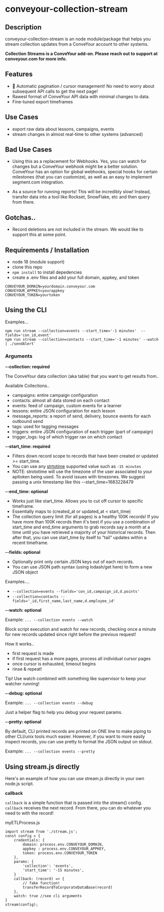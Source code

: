 # conveyour-collection-stream

## Description
conveyour-collection-stream is an node module/package that helps you stream collection updates from a ConveYour account to other systems. 

**Collection Streams is a ConveYour add-on. Please reach out to support at conveyour.com for more info.** 

## Features
- 💪 Automatic pagination / cursor management! No need to worry about subsequent API calls to get the next page!
- Rawest format of ConveYour API data with minimal changes to data. 
- Fine-tuned export timeframes

## Use Cases
- export raw data about lessons, campaigns, events
- stream changes in almost real-time to other systems (advanced)

## Bad Use Cases
- Using this as a replacement for Webhooks. Yes, you can watch for changes but a ConveYour webhook might be a better solution. ConveYour has an option for global webhooks, special hooks for certain milestones (that you can customize), as well as an easy to implement segment.com integration.

- As a source for running reports! This will be incredibly slow! Instead, transfer data into a tool like Rockset, SnowFlake, etc and then query from there.

## Gotchas..

- Record deletions are not included in the stream. We would like to support this at some point. 

## Requirements / Installation
- node 18 (module support)
- clone this repo
- `npm install` to install depedencies
- create a .env files and add your full domain, appkey, and token

```
CONVEYOUR_DOMAIN=yourdomain.conveyour.com
CONVEYOUR_APPKEY=yourappkey
CONVEYOUR_TOKEN=yourtoken
```

## Using the CLI

Examples...

```
npm run stream --collection=events --start_time='-1 minutes'  --fields='con_id,event'
npm run stream --collection=contacts --start_time='-1 minutes' --watch | ./sendAlert`
```

### Arguments

**--collection: required**

The ConveYour data collection (aka table) that you want to get results from..

Available Collections.. 

- campaigns: entire campaign configuration
- contacts: almost all data stored on each contact
- events: feed of campaign, custom events for a learner
- lessons: entire JSON configuration for each lesson
- message_reports: a report of send, delivery, bounce events for each outbound send
- tags: used for tagging messages 
- triggers: entire JSON configuration of each trigger (part of campaign)
- trigger_logs: log of which trigger ran on which contact

**--start_time: required**

- Filters down record scope to records that have been created or updated >= start_time. 
- You can use any [strtotime](https://www.php.net/manual/en/function.strtotime.php) supported value such as `-15 minutes`
- NOTE: strototime will use the timezone of the user associated to your apitoken being used. To avoid issues with timezones. We suggest passing a unix timestamp like this --start_time=1683228479

**--end_time: optional**

- Works just like start_time. Allows you to cut off cursor to specific timeframe.
- Essentially maps to (created_at or updated_at < start_time)
- The collection query limit (for all pages) is a healthy 100K records! If you have more than 100K records then it's best if you use a combination of start_time and end_time arguments to grab records say a month at a time until you have retrieved a majority of your historical records. Then after that, you can use start_time by itself to "tail" updates within a recent timeframe.

**--fields: optional**

- Optionally print only certain JSON keys out of each records. 
- You can use JSON path syntax (using lodash/get here) to form a new JSON object 

Examples....

- `--collection=events --fields='con_id,campaign_id,d.points'`
- `--collection=contacts --fields='_id,first_name,last_name,d.employee_id'`

**--watch: optional**

Example: `... --collection events --watch`

Block script execution and watch for new records, checking once a minute for new records updated since right before the previous request!

How it works.. 

- first request is made
- if first request has a more pages, process all individual cursor pages
- once cursor is exhausted, timeout begins
- rinse & repeat!

Tip! Use watch combined with something like supervisor to keep your watcher running!

**--debug: optional**

Example: `... --collection events --debug`

Just a helper flag to help you debug your request params. 

**--pretty: optional**

By default, CLI printed records are printed on ONE line to make piping to other CLI/unix tools much easier. However, if you want to more easily inspect records, you can use pretty to format the JSON output on stdout.

Example: `... --collection events --pretty`

## Using stream.js directly

Here's an example of how you can use stream.js directly in your own node.js script.

**callback**

`callback` is a simple function that is passed into the stream() config. `callback` receives the next record. From there, you can do whatever you need to with the record!

myETLProcess.js
```
import stream from './stream.js';
const config = {
    credentials: {
        domain: process.env.CONVEYOUR_DOMAIN,
        appkey : process.env.CONVEYOUR_APPKEY,
        token: process.env.CONVEYOUR_TOKEN
    },
    params: {
        'collection': 'events',
        'start_time': '-15 minutes',
    }
    callback: (record) => {
        // fake function!
        transferRecordToCorporateDataBase(record)
    },
    watch: true //see cli arguments
}
stream(config);

```

